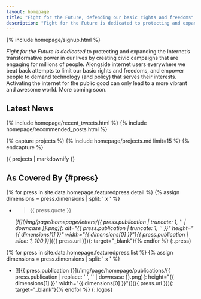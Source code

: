 ```yaml
---
layout: homepage
title: "Fight for the Future, defending our basic rights and freedoms"
description: "Fight for the Future is dedicated to protecting and expanding the Internet's transformative power in our lives by creating civic campaigns that are engaging for millions of people."
---
```


<section class="below-the-fold" markdown="1">
{% include homepage/signup.html %}

*Fight for the Future is dedicated* to protecting and expanding the Internet’s transformative power in our lives by creating civic campaigns that are engaging for millions of people. Alongside internet users everywhere we beat back attempts to limit our basic rights and freedoms, and empower people to demand technology (and policy) that serves their interests. Activating the internet for the public good can only lead to a more vibrant and awesome world. More coming soon.

## Latest News

{% include homepage/recent_tweets.html %}
{% include homepage/recommended_posts.html %}

</section>
<section class="feature-content" markdown="1">

{% capture projects %}
{% include homepage/projects.md limit=15 %}
{% endcapture %}

{{ projects | markdownify }}

## As Covered By                                                        {#press}

{% for press in site.data.homepage.featuredpress.detail %}
{% assign dimensions = press.dimensions | split: ' x ' %}
  * > {{ press.quote }}

    [_![](/img/page/homepage/letters/{{ press.publication | truncate: 1, '' | downcase }}.png){: alt="{{ press.publication | truncate: 1, '' }}" height="{{ dimensions[1] }}" width="{{ dimensions[0] }}"}{{ press.publication | slice: 1, 100 }}_]({{ press.url }}){: target="_blank"}{% endfor %}
{:.press}

{% for press in site.data.homepage.featuredpress.list %}
{% assign dimensions = press.dimensions | split: ' x ' %}
  * [![{{ press.publication }}](/img/page/homepage/publications/{{ press.publication | replace: ' ', '' | downcase }}.png){: height="{{ dimensions[1] }}" width="{{ dimensions[0] }}"}]({{ press.url }}){: target="_blank"}{% endfor %}
{:.logos}

</section>

